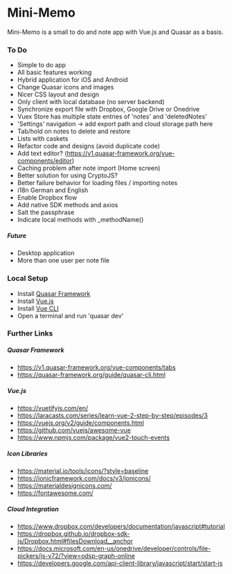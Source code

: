 # Mini-Memo

Mini-Memo is a small to do and note app with Vue.js and Quasar as a basis.

### To Do 
- Simple to do app
- All basic features working
- Hybrid application for iOS and Android
- Change Quasar icons and images
- Nicer CSS layout and design
- Only client with local database (no server backend)
- Synchronize export file with Dropbox, Google Drive or Onedrive
- Vuex Store has multiple state entries of 'notes' and 'deletedNotes'
- 'Settings' navigation -> add export path and cloud storage path here
- Tab/hold on notes to delete and restore
- Lists with caskets
- Refactor code and designs (avoid duplicate code)
- Add text editor? (https://v1.quasar-framework.org/vue-components/editor)
- Caching problem after note import (Home screen)
- Better solution for using CryptoJS?
- Better failure behavior for loading files / importing notes
- i18n German and English
- Enable Dropbox flow
- Add native SDK methods and axios
- Salt the passphrase
- Indicate local methods with _methodName()

##### Future
- Desktop application
- More than one user per note file

### Local Setup
- Install [Quasar Framework](https://v1.quasar-framework.org/quasar-cli/installation)
- Install [Vue.js](https://vuejs.org/)
- Install [Vue CLI](https://cli.vuejs.org)
- Open a terminal and run 'quasar dev'

### Further Links

##### Quasar Framework
- https://v1.quasar-framework.org/vue-components/tabs
- https://quasar-framework.org/guide/quasar-cli.html

##### Vue.js
- https://vuetifyjs.com/en/
- https://laracasts.com/series/learn-vue-2-step-by-step/episodes/3
- https://vuejs.org/v2/guide/components.html
- https://github.com/vuejs/awesome-vue
- https://www.npmjs.com/package/vue2-touch-events

##### Icon Libraries
- https://material.io/tools/icons/?style=baseline
- https://ionicframework.com/docs/v3/ionicons/
- https://materialdesignicons.com/
- https://fontawesome.com/

##### Cloud Integration
- https://www.dropbox.com/developers/documentation/javascript#tutorial
- https://dropbox.github.io/dropbox-sdk-js/Dropbox.html#filesDownload__anchor
- https://docs.microsoft.com/en-us/onedrive/developer/controls/file-pickers/js-v72/?view=odsp-graph-online
- https://developers.google.com/api-client-library/javascript/start/start-js
